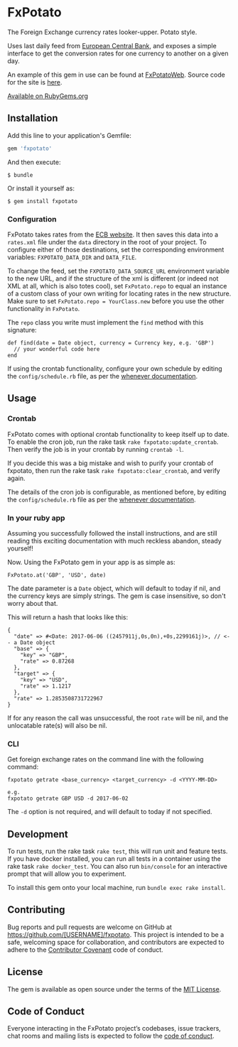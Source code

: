 # FxPotato

The Foreign Exchange currency rates looker-upper. Potato style.

Uses last daily feed from [European Central Bank](http://www.ecb.europa.eu/stats/eurofxref/eurofxref-hist-90d.xml), and exposes a simple interface to get the conversion rates for one currency to another on a given day.

An example of this gem in use can be found at [FxPotatoWeb](https://fxpotatoweb.herokuapp.com/). Source code for the site is [here](https://github.com/Angry-Potato/fxpotatoweb).

[Available on RubyGems.org](https://rubygems.org/gems/fxpotato)

## Installation

Add this line to your application's Gemfile:

```ruby
gem 'fxpotato'
```

And then execute:

    $ bundle

Or install it yourself as:

    $ gem install fxpotato

### Configuration
FxPotato takes rates from the [ECB website](http://www.ecb.europa.eu/stats/eurofxref/eurofxref-hist-90d.xml). It then saves this data into a `rates.xml` file under the `data` directory in the root of your project. To configure either of those destinations, set the corresponding environment variables:
`FXPOTATO_DATA_DIR` and `DATA_FILE`.

To change the feed, set the `FXPOTATO_DATA_SOURCE_URL` environment variable to the new URL, and if the structure of the xml is different (or indeed not XML at all, which is also totes cool), set `FxPotato.repo` to equal an instance of a custom class of your own writing for locating rates in the new structure. Make sure to set `FxPotato.repo = YourClass.new` before you use the other functionality in `FxPotato`.

The `repo` class you write must implement the `find` method with this signature:

```
def find(date = Date object, currency = Currency key, e.g. 'GBP')
  // your wonderful code here
end
```

If using the crontab functionality, configure your own schedule by editing the `config/schedule.rb` file, as per the [whenever documentation](https://github.com/javan/whenever#example-schedulerb-file).

## Usage
### Crontab
FxPotato comes with optional crontab functionality to keep itself up to date. To enable the cron job, run the rake task `rake fxpotato:update_crontab`. Then verify the job is in your crontab by running `crontab -l`.

If you decide this was a big mistake and wish to purify your crontab of fxpotato, then run the rake task `rake fxpotato:clear_crontab`, and verify again.

The details of the cron job is configurable, as mentioned before, by editing the `config/schedule.rb` file as per the [whenever documentation](https://github.com/javan/whenever#example-schedulerb-file).

### In your ruby app
Assuming you successfully followed the install instructions, and are still reading this exciting documentation with much reckless abandon, steady yourself!

Now. Using the FxPotato gem in your app is as simple as:

```
FxPotato.at('GBP', 'USD', date)
```

The date parameter is a `Date` object, which will default to today if nil, and the currency keys are simply strings. The gem is case insensitive, so don't worry about that.

This will return a hash that looks like this:

```
{
  "date" => #<Date: 2017-06-06 ((2457911j,0s,0n),+0s,2299161j)>, // <-- a Date object
  "base" => {
    "key" => "GBP",
    "rate" => 0.87268
  },
  "target" => {
    "key" => "USD",
    "rate" => 1.1217
  },
  "rate" => 1.2853508731722967
}
```

If for any reason the call was unsuccessful, the root `rate` will be nil, and the unlocatable rate(s) will also be nil.

### CLI
Get foreign exchange rates on the command line with the following command:

```
fxpotato getrate <base_currency> <target_currency> -d <YYYY-MM-DD>

e.g.
fxpotato getrate GBP USD -d 2017-06-02
```

The `-d` option is not required, and will default to today if not specified.

## Development
To run tests, run the rake task `rake test`, this will run unit and feature tests. If you have docker installed, you can run all tests in a container using the rake task `rake docker_test`. You can also run `bin/console` for an interactive prompt that will allow you to experiment.

To install this gem onto your local machine, run `bundle exec rake install`.

## Contributing

Bug reports and pull requests are welcome on GitHub at https://github.com/[USERNAME]/fxpotato. This project is intended to be a safe, welcoming space for collaboration, and contributors are expected to adhere to the [Contributor Covenant](http://contributor-covenant.org) code of conduct.

## License

The gem is available as open source under the terms of the [MIT License](http://opensource.org/licenses/MIT).

## Code of Conduct

Everyone interacting in the FxPotato project’s codebases, issue trackers, chat rooms and mailing lists is expected to follow the [code of conduct](https://github.com/[USERNAME]/fxpotato/blob/master/CODE_OF_CONDUCT.md).
